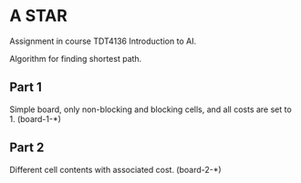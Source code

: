  # A STAR

Assignment in course TDT4136 Introduction to AI.

Algorithm for finding shortest path.

## Part 1
Simple board, only non-blocking and blocking cells, and all costs are set to 1. (board-1-*)

## Part 2
Different cell contents with associated cost. (board-2-*)

